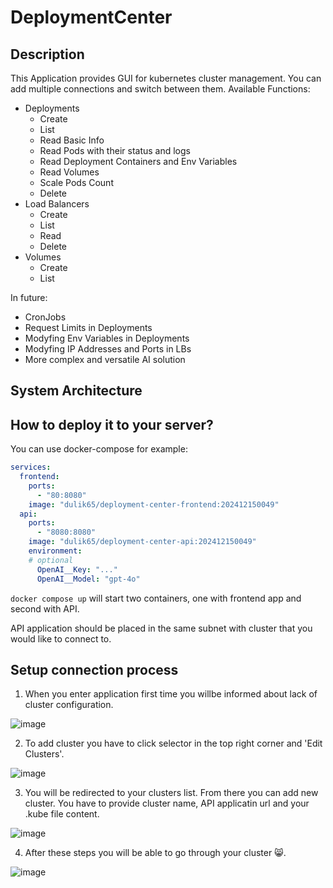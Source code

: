 # DeploymentCenter

## Description
This Application provides GUI for kubernetes cluster management. You can add multiple connections and switch between them.
Available Functions:
- Deployments
  - Create
  - List
  - Read Basic Info
  - Read Pods with their status and logs
  - Read Deployment Containers and Env Variables
  - Read Volumes
  - Scale Pods Count
  - Delete
- Load Balancers
  - Create
  - List
  - Read
  - Delete
- Volumes
  - Create
  - List

In future:
- CronJobs
- Request Limits in Deployments
- Modyfing Env Variables in Deployments
- Modyfing IP Addresses and Ports in LBs
- More complex and versatile AI solution

## System Architecture

## How to deploy it to your server?

You can use docker-compose for example:
```YAML
services:
  frontend:
    ports:
      - "80:8080"
    image: "dulik65/deployment-center-frontend:202412150049"
  api:
    ports:
      - "8080:8080"
    image: "dulik65/deployment-center-api:202412150049"
    environment:
    # optional
      OpenAI__Key: "..."
      OpenAI__Model: "gpt-4o"
```
`docker compose up` will start two containers, one with frontend app and second with API.

API application should be placed in the same subnet with cluster that you would like to connect to.

## Setup connection process
1. When you enter application first time you willbe informed about lack of cluster configuration.

![image](https://github.com/user-attachments/assets/55d32743-4543-4fde-8156-6b703fe0052f)

2. To add cluster you have to click selector in the top right corner and 'Edit Clusters'.

![image](https://github.com/user-attachments/assets/d421889c-976a-46f2-872a-11137ee2d7c9)

3. You will be redirected to your clusters list. From there you can add new cluster. You have to provide cluster name, API applicatin url and your .kube file content.

![image](https://github.com/user-attachments/assets/a439b197-5f0f-4360-ad3c-e25848867625)

4. After these steps you will be able to go through your cluster 😸.

![image](https://github.com/user-attachments/assets/8a31c80e-bc40-4ba7-a079-0b91e40ef05b)



